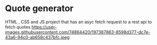 # Quote generator
 HTML , CSS and JS project that has an asyc fetch request to a rest api to fetch quotes
https://user-images.githubusercontent.com/74864420/197387863-8598d377-dc7e-43a6-94c0-ab658c437bfc.jpeg
